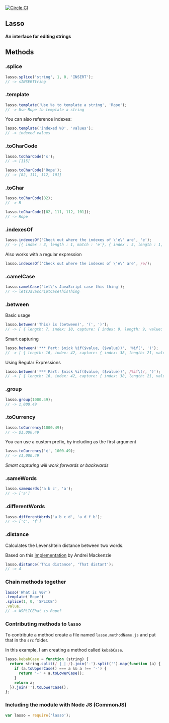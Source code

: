 [![Circle CI](https://circleci.com/gh/SeanJM/lasso.svg?circle-token=5c:41:84:31:63:be:5f:4e:c9:b9:bd:5b:a3:d2:55:e3)](https://circleci.com/gh/SeanJM/lasso/tree/master)
## Lasso
#### An interface for editing strings

## Methods

### .splice
```javascript
lasso.splice('string', 1, 0, 'INSERT');
// -> sINSERTtring
```

### .template
```javascript
lasso.template('Use %s to template a string', 'Rope');
// -> Use Rope to template a string
```

You can also reference indexes:

```javascript
lasso.template('indexed %0', 'values');
// -> indexed values
```

### .toCharCode
```javascript
lasso.toCharCode('s');
// -> [115]

lasso.toCharCode('Rope');
// -> [82, 111, 112, 101]
```

### .toChar
```javascript
lasso.toCharCode(82);
// -> R

lasso.toCharCode([82, 111, 112, 101]);
// -> Rope
```

### .indexesOf
```javascript
lasso.indexesOf('Check out where the indexes of \'e\' are', 'e');
// -> [{ index : 3, length : 1, match : 'e'}, { index : 5, length : 1, match : 'e'}, { ... }]
```

Also works with a regular expression

```javascript
lasso.indexesOf('Check out where the indexes of \'e\' are', /e/);
```

### .camelCase
```javascript
lasso.camelCase('Let\'s JavaScript case this thing');
// -> letsJavascriptCaseThisThing
```

### .between

Basic usage

```javascript
lasso.between('This) is (between)', '(', ')');
// -> [ { length: 7, index: 10, capture: { index: 9, length: 9, value: '(between)' }, value: 'between' } ]
```

Smart capturing

```javascript
lasso.between('*** Part: $nick %if($value, ($value))', '%if(', ')');
// -> [ { length: 16, index: 42, capture: { index: 38, length: 21, value: '%if($value, ($value))' }, value: '$value, ($value)' } ]
```

Using Regular Expressions

```javascript
lasso.between('*** Part: $nick %if($value, ($value))', /%if\(/, ')');
// -> [ { length: 16, index: 42, capture: { index: 38, length: 21, value: '%if($value, ($value))' }, value: '$value, ($value)' } ]
```

### .group

```javascript
lasso.group(1000.49);
// -> 1,000.49
```

### .toCurrency

```javascript
lasso.toCurrency(1000.49);
// -> $1,000.49
```

You can use a custom prefix, by including as the first argument

```javascript
lasso.toCurrency('¢', 1000.49);
// -> ¢1,000.49
```

*Smart capturing will work forwards or backwards*

### .sameWords

```javascript
lasso.sameWords('a b c', 'a');
// -> ['a']
```
### .differentWords

```javascript
lasso.differentWords('a b c d', 'a d f b');
// -> ['c', 'f']
```

### .distance

Calculates the Levenshtein distance between two words.

Based on this [implementation](https://gist.github.com/andrei-m/982927) by Andrei Mackenzie

```javascript
lasso.distance('This distance', 'That distant');
// -> 4
```

### Chain methods together

```javascript
lasso('What is %0?')
.template('Rope')
.splice(1, 0, 'SPLICE')
.value;
// -> WSPLICEhat is Rope?
```

### Contributing methods to `lasso`

To contribute a method create a file named `lasso.methodName.js` and put that in the `src` folder.

In this example, I am creating a method called `kebabCase`.

```javascript
lasso.kebabCase = function (string) {
  return string.split(/ |_|-/).join('-').split('').map(function (a) {
    if (a.toUpperCase() === a && a !== '-') {
      return '-' + a.toLowerCase();
    }
    return a;
  }).join('').toLowerCase();
};
```

### Including the module with Node JS (CommonJS)

```javascript
var lasso = require('lasso');
```
